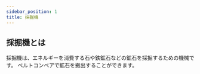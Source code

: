 ```yaml
---
sidebar_position: 1
title: 採掘機
---
```


## 採掘機とは
採掘機は、エネルギーを消費する石や鉄鉱石などの鉱石を採掘するための機械です。
ベルトコンベアで鉱石を搬出することができます。
